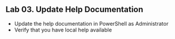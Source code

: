 ## Lab 03. Update Help Documentation

- Update the help documentation in PowerShell as Administrator
- Verify that you have local help available